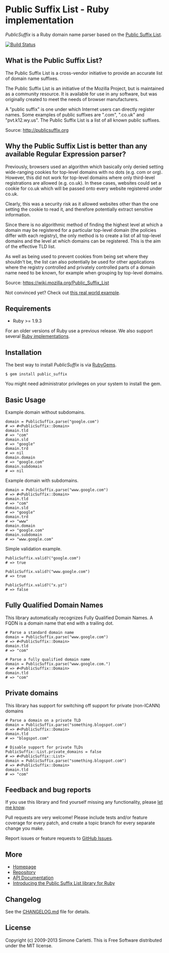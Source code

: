 # Public Suffix List - Ruby implementation

*PublicSuffix* is a Ruby domain name parser based on the [Public Suffix List](http://publicsuffix.org/).

[![Build Status](https://secure.travis-ci.org/weppos/publicsuffix-ruby.png)](http://travis-ci.org/weppos/publicsuffix-ruby)


## What is the Public Suffix List?

The Public Suffix List is a cross-vendor initiative to provide an accurate list of domain name suffixes.

The Public Suffix List is an initiative of the Mozilla Project, but is maintained as a community resource. It is available for use in any software, but was originally created to meet the needs of browser manufacturers.

A "public suffix" is one under which Internet users can directly register names. Some examples of public suffixes are ".com", ".co.uk" and "pvt.k12.wy.us". The Public Suffix List is a list of all known public suffixes.

Source: http://publicsuffix.org


## Why the Public Suffix List is better than any available Regular Expression parser?

Previously, browsers used an algorithm which basically only denied setting wide-ranging cookies for top-level domains with no dots (e.g. com or org). However, this did not work for top-level domains where only third-level registrations are allowed (e.g. co.uk). In these cases, websites could set a cookie for co.uk which will be passed onto every website registered under co.uk.

Clearly, this was a security risk as it allowed websites other than the one setting the cookie to read it, and therefore potentially extract sensitive information.

Since there is no algorithmic method of finding the highest level at which a domain may be registered for a particular top-level domain (the policies differ with each registry), the only method is to create a list of all top-level domains and the level at which domains can be registered. This is the aim of the effective TLD list.

As well as being used to prevent cookies from being set where they shouldn't be, the list can also potentially be used for other applications where the registry controlled and privately controlled parts of a domain name need to be known, for example when grouping by top-level domains.

Source: https://wiki.mozilla.org/Public_Suffix_List

Not convinced yet? Check out [this real world example](http://stackoverflow.com/q/288810/123527).


## Requirements

- Ruby >= 1.9.3

For an older versions of Ruby use a previous release. We also support several [Ruby implementations](http://www.simonecarletti.com/code/publicsuffix/#implementations).


## Installation

The best way to install *PublicSuffix* is via [RubyGems](https://rubygems.org/).

    $ gem install public_suffix

You might need administrator privileges on your system to install the gem.


## Basic Usage

Example domain without subdomains.

    domain = PublicSuffix.parse("google.com")
    # => #<PublicSuffix::Domain>
    domain.tld
    # => "com"
    domain.sld
    # => "google"
    domain.trd
    # => nil
    domain.domain
    # => "google.com"
    domain.subdomain
    # => nil

Example domain with subdomains.

    domain = PublicSuffix.parse("www.google.com")
    # => #<PublicSuffix::Domain>
    domain.tld
    # => "com"
    domain.sld
    # => "google"
    domain.trd
    # => "www"
    domain.domain
    # => "google.com"
    domain.subdomain
    # => "www.google.com"

Simple validation example.

    PublicSuffix.valid?("google.com")
    # => true

    PublicSuffix.valid?("www.google.com")
    # => true

    PublicSuffix.valid?("x.yz")
    # => false

## Fully Qualified Domain Names

This library automatically recognizes Fully Qualified Domain Names. A FQDN is a domain name that end with a trailing dot.

    # Parse a standard domain name
    domain = PublicSuffix.parse("www.google.com")
    # => #<PublicSuffix::Domain>
    domain.tld
    # => "com"

    # Parse a fully qualified domain name
    domain = PublicSuffix.parse("www.google.com.")
    # => #<PublicSuffix::Domain>
    domain.tld
    # => "com"

## Private domains

This library has support for switching off support for private (non-ICANN) domains

    # Parse a domain on a private TLD
    domain = PublicSuffix.parse("something.blogspot.com")
    # => #<PublicSuffix::Domain>
    domain.tld
    # => "blogspot.com"

    # Disable support for private TLDs
    PublicSuffix::List.private_domains = false
    # => #<PublicSuffix::List>
    domain = PublicSuffix.parse("something.blogspot.com")
    # => #<PublicSuffix::Domain>
    domain.tld
    # => "com"

## Feedback and bug reports

If you use this library and find yourself missing any functionality, please [let me know](mailto:weppos@weppos.net).

Pull requests are very welcome! Please include tests and/or feature coverage for every patch, and create a topic branch for every separate change you make.

Report issues or feature requests to [GitHub Issues](https://github.com/weppos/publicsuffix-ruby/issues).


## More

* [Homepage](http://www.simonecarletti.com/code/publicsuffix)
* [Repository](https://github.com/weppos/publicsuffix-ruby)
* [API Documentation](http://rubydoc.info/gems/public_suffix)
* [Introducing the Public Suffix List library for Ruby](http://www.simonecarletti.com/blog/2010/06/public-suffix-list-library-for-ruby/)


## Changelog

See the [CHANGELOG.md](CHANGELOG.md) file for details.


## License

Copyright (c) 2009-2013 Simone Carletti. This is Free Software distributed under the MIT license.
